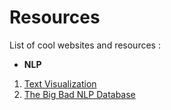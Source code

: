 # Resources

List of cool websites and resources :

* __NLP__ 
1. [Text Visualization](https://textvis.lnu.se/)
2. [The Big Bad NLP Database](https://datasets.quantumstat.com/)
